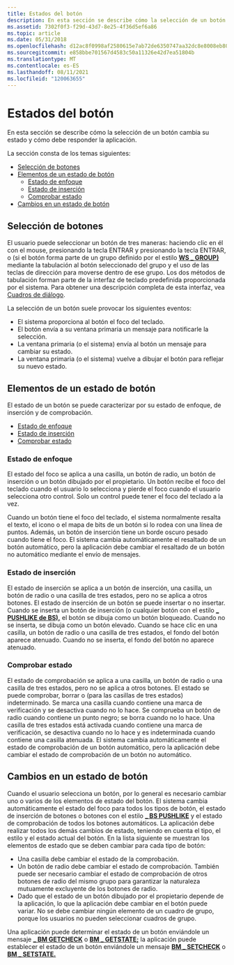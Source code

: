 ```yaml
---
title: Estados del botón
description: En esta sección se describe cómo la selección de un botón cambia su estado y cómo debe responder la aplicación.
ms.assetid: 7302f0f3-f29d-43d7-8e25-4f36d5ef6a86
ms.topic: article
ms.date: 05/31/2018
ms.openlocfilehash: d12ac8f0998af2580615e7ab72de6350747aa32dc8e8008eb80caff180b9186b
ms.sourcegitcommit: e858bbe701567d4583c50a11326e42d7ea51804b
ms.translationtype: MT
ms.contentlocale: es-ES
ms.lasthandoff: 08/11/2021
ms.locfileid: "120063655"
---
```

# <a name="button-states"></a>Estados del botón

En esta sección se describe cómo la selección de un botón cambia su estado y cómo debe responder la aplicación.

La sección consta de los temas siguientes:

-   [Selección de botones](#button-selection)
-   [Elementos de un estado de botón](#elements-of-a-button-state)
    -   [Estado de enfoque](#focus-state)
    -   [Estado de inserción](#push-state)
    -   [Comprobar estado](#check-state)
-   [Cambios en un estado de botón](#changes-to-a-button-state)

## <a name="button-selection"></a>Selección de botones

El usuario puede seleccionar un botón de tres maneras: haciendo clic en él con el mouse, presionando la tecla ENTRAR y presionando la tecla ENTRAR, o (si el botón forma parte de un grupo definido por el estilo [**WS \_ GROUP)**](/windows/desktop/winmsg/window-styles) mediante la tabulación al botón seleccionado del grupo y el uso de las teclas de dirección para moverse dentro de ese grupo. Los dos métodos de tabulación forman parte de la interfaz de teclado predefinida proporcionada por el sistema. Para obtener una descripción completa de esta interfaz, vea [Cuadros de diálogo](/windows/desktop/dlgbox/dialog-boxes).

La selección de un botón suele provocar los siguientes eventos:

-   El sistema proporciona al botón el foco del teclado.
-   El botón envía a su ventana primaria un mensaje para notificarle la selección.
-   La ventana primaria (o el sistema) envía al botón un mensaje para cambiar su estado.
-   La ventana primaria (o el sistema) vuelve a dibujar el botón para reflejar su nuevo estado.

## <a name="elements-of-a-button-state"></a>Elementos de un estado de botón

El estado de un botón se puede caracterizar por su estado de enfoque, de inserción y de comprobación.

-   [Estado de enfoque](#focus-state)
-   [Estado de inserción](#push-state)
-   [Comprobar estado](#check-state)

### <a name="focus-state"></a>Estado de enfoque

El estado del foco se aplica a una casilla, un botón de radio, un botón de inserción o un botón dibujado por el propietario. Un botón recibe el foco del teclado cuando el usuario lo selecciona y pierde el foco cuando el usuario selecciona otro control. Solo un control puede tener el foco del teclado a la vez.

Cuando un botón tiene el foco del teclado, el sistema normalmente resalta el texto, el icono o el mapa de bits de un botón si lo rodea con una línea de puntos. Además, un botón de inserción tiene un borde oscuro pesado cuando tiene el foco. El sistema cambia automáticamente el resaltado de un botón automático, pero la aplicación debe cambiar el resaltado de un botón no automático mediante el envío de mensajes.

### <a name="push-state"></a>Estado de inserción

El estado de inserción se aplica a un botón de inserción, una casilla, un botón de radio o una casilla de tres estados, pero no se aplica a otros botones. El estado de inserción de un botón se puede insertar o no insertar. Cuando se inserta un botón de inserción (o cualquier botón con el estilo [**\_ PUSHLIKE de BS),**](button-styles.md) el botón se dibuja como un botón bloqueado. Cuando no se inserta, se dibuja como un botón elevado. Cuando se hace clic en una casilla, un botón de radio o una casilla de tres estados, el fondo del botón aparece atenuado. Cuando no se inserta, el fondo del botón no aparece atenuado.

### <a name="check-state"></a>Comprobar estado

El estado de comprobación se aplica a una casilla, un botón de radio o una casilla de tres estados, pero no se aplica a otros botones. El estado se puede comprobar, borrar o (para las casillas de tres estados) indeterminado. Se marca una casilla cuando contiene una marca de verificación y se desactiva cuando no lo hace. Se comprueba un botón de radio cuando contiene un punto negro; se borra cuando no lo hace. Una casilla de tres estados está activada cuando contiene una marca de verificación, se desactiva cuando no lo hace y es indeterminada cuando contiene una casilla atenuada. El sistema cambia automáticamente el estado de comprobación de un botón automático, pero la aplicación debe cambiar el estado de comprobación de un botón no automático.

## <a name="changes-to-a-button-state"></a>Cambios en un estado de botón

Cuando el usuario selecciona un botón, por lo general es necesario cambiar uno o varios de los elementos de estado del botón. El sistema cambia automáticamente el estado del foco para todos los tipos de botón, el estado de inserción de botones o botones con el estilo [**\_ BS PUSHLIKE**](button-styles.md) y el estado de comprobación de todos los botones automáticos. La aplicación debe realizar todos los demás cambios de estado, teniendo en cuenta el tipo, el estilo y el estado actual del botón. En la lista siguiente se muestran los elementos de estado que se deben cambiar para cada tipo de botón:

-   Una casilla debe cambiar el estado de la comprobación.
-   Un botón de radio debe cambiar el estado de comprobación. También puede ser necesario cambiar el estado de comprobación de otros botones de radio del mismo grupo para garantizar la naturaleza mutuamente excluyente de los botones de radio.
-   Dado que el estado de un botón dibujado por el propietario depende de la aplicación, lo que la aplicación debe cambiar en el botón puede variar. No se debe cambiar ningún elemento de un cuadro de grupo, porque los usuarios no pueden seleccionar cuadros de grupo.

Una aplicación puede determinar el estado de un botón enviándole un mensaje [**\_ BM GETCHECK**](bm-getcheck.md) o [**BM \_ GETSTATE;**](bm-getstate.md) la aplicación puede establecer el estado de un botón enviándole un mensaje [**BM \_ SETCHECK**](bm-setcheck.md) o [**BM \_ SETSTATE.**](bm-setstate.md)

 

 